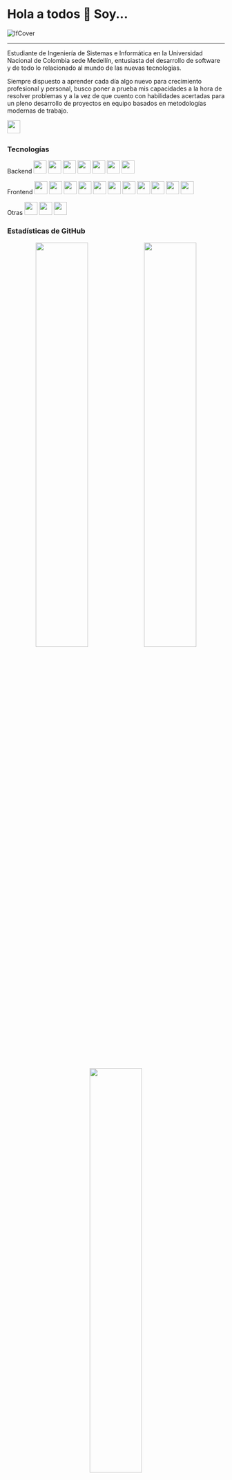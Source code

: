 # Hola a todos 🤠 Soy...
![lfCover](https://user-images.githubusercontent.com/70180237/210119652-7a4d2eab-27d6-4756-8feb-5a1145df69d7.png)

<!-- ![banner](https://user-images.githubusercontent.com/70180237/210116783-57392a15-77fd-49de-9e01-87068e474f76.png)   -->
---
Estudiante de Ingeniería de Sistemas e Informática en la Universidad Nacional de Colombia sede Medellín, entusiasta del desarrollo de software y de todo lo relacionado al mundo de las nuevas tecnologias.

Siempre dispuesto a aprender cada día algo nuevo para crecimiento profesional y personal, busco poner a prueba mis capacidades a la hora de resolver problemas y a la vez de que cuento con habilidades acertadas para un pleno desarrollo de proyectos en equipo basados en metodologías modernas de trabajo.

<p>

<a href="https://www.linkedin.com/in/marinb11/"><img src="https://img.shields.io/badge/Linkedin-%231572B6.svg?style=for-the-badge&logo=Linkedin&logoColor=white" style="margin-bottom: 4px;" height="30px" target="_blank"></a>

</p>

### Tecnologías

<p>
Backend 
<img src="https://img.shields.io/badge/java-%23ED8B00.svg?style=for-the-badge&logo=java&logoColor=white" style="margin-bottom: 4px;" height="30px">
<img src="https://img.shields.io/badge/spring-%236DB33F.svg?style=for-the-badge&logo=spring&logoColor=white" style="margin-bottom: 4px;" height="30px">
<img src="https://img.shields.io/badge/mysql-%2300f.svg?style=for-the-badge&logo=mysql&logoColor=white" style="margin-bottom: 4px;" height="30px">
<img src="https://img.shields.io/badge/postgres-%23316192.svg?style=for-the-badge&logo=postgresql&logoColor=white" style="margin-bottom: 4px;" height="30px">
<img src="https://img.shields.io/badge/Apache%20Maven-C71A36?style=for-the-badge&logo=Apache%20Maven&logoColor=white" style="margin-bottom: 4px;" height="30px">
<img src="[https://img.shields.io/badge/Apache%20Maven-C71A36?style=for-the-badge&logo=Apache%20Maven&logoColor=white](https://img.shields.io/badge/Hibernate-59666C?style=for-the-badge&logo=Hibernate&logoColor=white)" style="margin-bottom: 4px;" height="30px">
<img src="https://img.shields.io/badge/JWT-black?style=for-the-badge&logo=JSON%20web%20tokens" style="margin-bottom: 4px;" height="30px">
  
</p>

<p> 
Frontend 
<img src="https://img.shields.io/badge/react-%2320232a.svg?style=for-the-badge&logo=react&logoColor=%2361DAFB" style="margin-bottom: 4px;" height="30px">
<img src="https://img.shields.io/badge/tailwindcss-%2338B2AC.svg?style=for-the-badge&logo=tailwind-css&logoColor=white" style="margin-bottom: 4px;" height="30px">
<img src="https://img.shields.io/badge/-React%20Query-FF4154?style=for-the-badge&logo=react%20query&logoColor=white" style="margin-bottom: 4px;" height="30px">
<img src="https://img.shields.io/badge/React%20Hook%20Form-%23EC5990.svg?style=for-the-badge&logo=reacthookform&logoColor=white" style="margin-bottom: 4px;" height="30px">
<img src="https://img.shields.io/badge/-AntDesign-%230170FE?style=for-the-badge&logo=ant-design&logoColor=white" style="margin-bottom: 4px;" height="30px">
<img src="https://img.shields.io/badge/vite-%23646CFF.svg?style=for-the-badge&logo=vite&logoColor=white" style="margin-bottom: 4px;" height="30px">
<img src="https://img.shields.io/badge/javascript-%23323330.svg?style=for-the-badge&logo=javascript&logoColor=%23F7DF1E" style="margin-bottom: 4px;" height="30px">
<img src="https://img.shields.io/badge/html5-%23E34F26.svg?style=for-the-badge&logo=html5&logoColor=white" style="margin-bottom: 4px;" height="30px">
<img src="https://img.shields.io/badge/css3-%231572B6.svg?style=for-the-badge&logo=css3&logoColor=white" style="margin-bottom: 4px;" height="30px">
<img src="https://img.shields.io/badge/ESLint-4B3263?style=for-the-badge&logo=eslint&logoColor=white" style="margin-bottom: 4px;" height="30px">
<img src="https://img.shields.io/badge/React_Router-CA4245?style=for-the-badge&logo=react-router&logoColor=white" style="margin-bottom: 4px;" height="30px">
</p>

<p> 
Otras 
<img src="https://img.shields.io/badge/Debian-D70A53?style=for-the-badge&logo=debian&logoColor=white" style="margin-bottom: 4px;" height="30px">
<img src="https://img.shields.io/badge/Postman-FF6C37?style=for-the-badge&logo=postman&logoColor=white" style="margin-bottom: 4px;" height="30px">
<img src="https://img.shields.io/badge/-Swagger-%23Clojure?style=for-the-badge&logo=swagger&logoColor=white" style="margin-bottom: 4px;" height="30px">
</p>

### Estadísticas de GitHub
<div align="center">  
  <img width="49%"  src="https://github-readme-stats.vercel.app/api?username=LuisM11&show_icons=true&count_private=true&hide_border=true&title_color=4a94a8&icon_color=fff&text_color=c9d1d9&bg_color=30,404146,0D1117" alt=""/> 
 
  
  <img width="49%"  src="https://github-readme-stats.vercel.app/api/top-langs/?username=LuisM11&show_icons=true&count_private=true&title_color=4a94a8&icon_color=fff&bg_color=20,0D1117,404146&hide_border=true&text_color=c9d1d9&layout=compact">
</div>

<div align="center">
  <img width="49%" height="auto" src="https://github-readme-streak-stats.herokuapp.com/?user=LuisM11&hide_border=true&stroke=fff&background=15181e&ring=4a94a8&fire=50e1f0&currStreakLabel=50e1f0&theme=black-ice"/>
</div>


